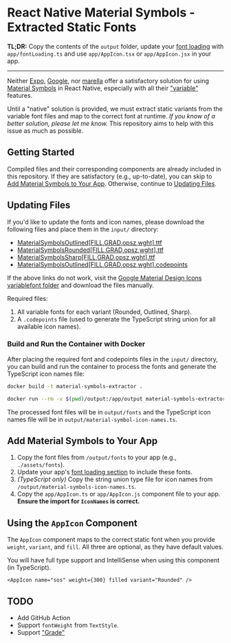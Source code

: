 # React Native Material Symbols - Extracted Static Fonts

**TL;DR:** Copy the contents of the `output` folder, update your [font loading](https://docs.expo.dev/versions/latest/sdk/font/#usage) with `app/fontLoading.ts` and use `app/AppIcon.tsx` or `app/AppIcon.jsx` in your app.

---

Neither [Expo](https://docs.expo.dev/guides/icons/), [Google](https://github.com/google/material-design-icons), nor [marella](https://github.com/marella/material-symbols) offer a satisfactory solution for using [Material Symbols](https://fonts.google.com/icons) in React Native, especially with all their ["variable"](https://fonts.google.com/knowledge/using_variable_fonts_on_the_web) features.

Until a "native" solution is provided, we must extract static variants from the variable font files and map to the correct font at runtime. _If you know of a better solution, please let me know._ This repository aims to help with this issue as much as possible.

## Getting Started

Compiled files and their corresponding components are already included in this repository. If they are satisfactory (e.g., up-to-date), you can skip to [Add Material Symbols to Your App](#add-material-symbols-to-your-app). Otherwise, continue to [Updating Files](#updating-files).

## Updating Files

If you'd like to update the fonts and icon names, please download the following files and place them in the `input/` directory:

- [MaterialSymbolsOutlined[FILL,GRAD,opsz,wght].ttf](https://github.com/google/material-design-icons/blob/master/variablefont/MaterialSymbolsOutlined%5BFILL,GRAD,opsz,wght%5D.ttf?raw=true)
- [MaterialSymbolsRounded[FILL,GRAD,opsz,wght].ttf](https://github.com/google/material-design-icons/blob/master/variablefont/MaterialSymbolsRounded%5BFILL,GRAD,opsz,wght%5D.ttf?raw=true)
- [MaterialSymbolsSharp[FILL,GRAD,opsz,wght].ttf](https://github.com/google/material-design-icons/blob/master/variablefont/MaterialSymbolsSharp%5BFILL,GRAD,opsz,wght%5D.ttf?raw=true)
- [MaterialSymbolsOutlined[FILL,GRAD,opsz,wght].codepoints](https://github.com/google/material-design-icons/blob/master/variablefont/MaterialSymbolsOutlined%5BFILL,GRAD,opsz,wght%5D.codepoints?raw=true)

If the above links do not work, visit the [Google Material Design Icons variablefont folder](https://github.com/google/material-design-icons/tree/master/variablefont) and download the files manually.

Required files:

1. All variable fonts for each variant (Rounded, Outlined, Sharp).
2. A `.codepoints` file (used to generate the TypeScript string union for all available icon names).

### Build and Run the Container with Docker

After placing the required font and codepoints files in the `input/` directory, you can build and run the container to process the fonts and generate the TypeScript icon names file:

```sh
docker build -t material-symbols-extractor .
```

```sh
docker run --rm -v $(pwd)/output:/app/output material-symbols-extractor
```

The processed font files will be in `output/fonts` and the TypeScript icon names file will be in `output/material-symbol-icon-names.ts`.

## Add Material Symbols to Your App

1. Copy the font files from `/output/fonts` to your app (e.g., `./assets/fonts`).
2. Update your app's [font loading section](https://docs.expo.dev/versions/latest/sdk/font/#usage) to include these fonts.
3. _(TypeScript only)_ Copy the string union type file for icon names from `/output/material-symbols-icon-names.ts`.
4. Copy the `app/AppIcon.ts` or `app/AppIcon.js` component file to your app. **Ensure the import for `IconNames` is correct.**

## Using the `AppIcon` Component

The `AppIcon` component maps to the correct static font when you provide `weight`, `variant`, and `fill`. All three are optional, as they have default values.

You will have full type support and IntelliSense when using this component (in TypeScript).

```tsx
<AppIcon name="sos" weight={300} filled variant="Rounded" />
```

## TODO

- Add GitHub Action
- Support `fontWeight` from `TextStyle`.
- Support ["Grade"](https://m3.material.io/styles/icons/applying-icons#3ad55207-1cb0-43af-8092-fad2762f69f7)

